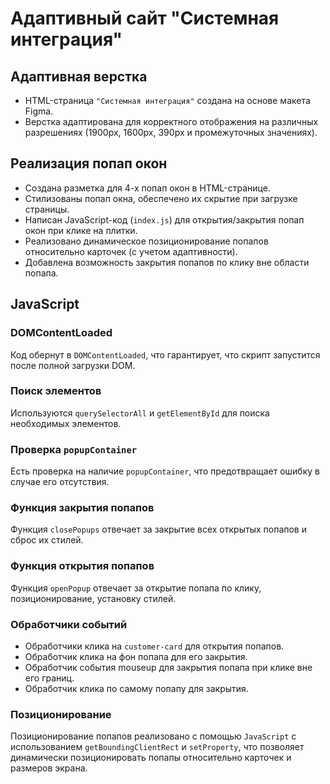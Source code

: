 # Адаптивный сайт "Системная интеграция"

## Адаптивная верстка

- HTML-страница `"Системная интеграция"` создана на основе макета Figma.
- Верстка адаптирована для корректного отображения на различных разрешениях (1900px, 1600px, 390px и промежуточных значениях).

## Реализация попап окон

- Создана разметка для 4-х попап окон в HTML-странице.
- Стилизованы попап окна, обеспечено их скрытие при загрузке страницы.
- Написан JavaScript-код (`index.js`) для открытия/закрытия попап окон при клике на плитки.
- Реализовано динамическое позиционирование попапов относительно карточек (с учетом адаптивности).
- Добавлена возможность закрытия попапов по клику вне области попапа.

## JavaScript

### DOMContentLoaded

Код обернут в `DOMContentLoaded`, что гарантирует, что скрипт запустится после полной загрузки DOM.

### Поиск элементов

Используются `querySelectorAll` и `getElementById` для поиска необходимых элементов.

### Проверка `popupContainer`

Есть проверка на наличие `popupContainer`, что предотвращает ошибку в случае его отсутствия.

### Функция закрытия попапов

Функция `closePopups` отвечает за закрытие всех открытых попапов и сброс их стилей.

### Функция открытия попапов

Функция `openPopup` отвечает за открытие попапа по клику, позиционирование, установку стилей.

### Обработчики событий

- Обработчики клика на `customer-card` для открытия попапов.
- Обработчик клика на фон попапа для его закрытия.
- Обработчик события mouseup для закрытия попапа при клике вне его границ.
- Обработчик клика по самому попапу для закрытия.

### Позиционирование

Позиционирование попапов реализовано с помощью `JavaScript` с использованием `getBoundingClientRect` и `setProperty`, что позволяет динамически позиционировать попапы относительно карточек и размеров экрана.
